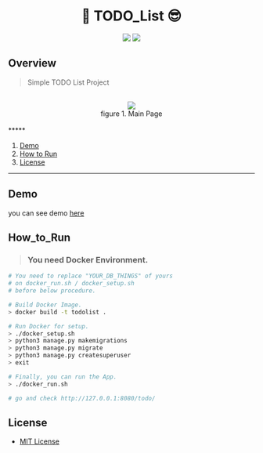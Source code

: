 <h1 align="center">📒 TODO_List 😎</h1>

<p align="center">
	<a href="https://github.com/jaeho93/TODO-List/blob/master/LICENSE"><img src="https://img.shields.io/github/license/mashape/apistatus.svg"></a>
	<a href="https://travis-ci.com/jaeho93/TODO-List/"><img src="https://travis-ci.com/jaeho93/TODO-List.svg?token=uXH6DrxqNzFngpRF4bXk&branch=master/"></a>	
</p>

## Overview

> Simple TODO List Project

<br>
<div align="middle">
<img src="https://github.com/jaeho93/TODO-List/blob/master/img/overview.png">
<br>
figure 1. Main Page
</div>

<br>
*****

1. [Demo](#Demo)
2. [How to Run](#How__to_Run)
3. [License](#license)

*****


## Demo

you can see demo [here](https://winter1.azurewebsites.net/todo/)

## How_to_Run

> ### You need Docker Environment.
>

```bash
# You need to replace "YOUR_DB_THINGS" of yours
# on docker_run.sh / docker_setup.sh
# before below procedure.

# Build Docker Image.
> docker build -t todolist .

# Run Docker for setup.
> ./docker_setup.sh
> python3 manage.py makemigrations
> python3 manage.py migrate
> python3 manage.py createsuperuser
> exit

# Finally, you can run the App.
> ./docker_run.sh

# go and check http://127.0.0.1:8080/todo/
```



## License

* [MIT License](LICENSE)

